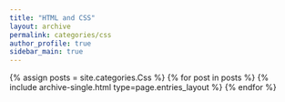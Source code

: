 ```yaml
---
title: "HTML and CSS"
layout: archive
permalink: categories/css
author_profile: true
sidebar_main: true
---
```


{% assign posts = site.categories.Css %}
{% for post in posts %} {% include archive-single.html type=page.entries_layout %} {% endfor %}
